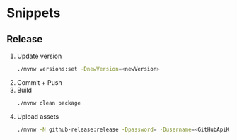 # Snippets

## Release

1. Update version
   ```bash
   ./mvnw versions:set -DnewVersion=<newVersion>
   ```
2. Commit + Push
3. Build
   ```bash
   ./mvnw clean package
   ```
4. Upload assets
   ```bash
   ./mvnw -N github-release:release -Dpassword= -Dusername=<GitHubApiKey>
   ```
